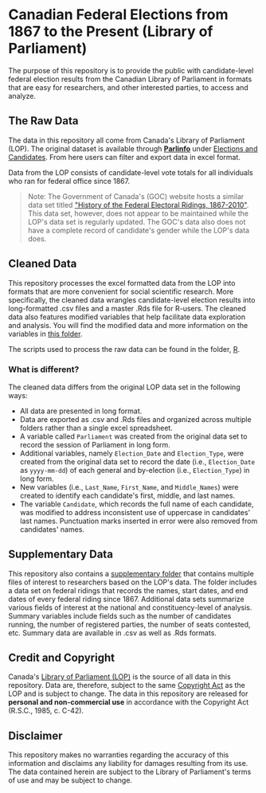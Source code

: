 # Canadian Federal Elections from 1867 to the Present (Library of Parliament)

The purpose of this repository is to provide the public with candidate-level federal election results from the Canadian Library of Parliament in formats that are easy for researchers, and other interested parties, to access and analyze.

## The Raw Data

The data in this repository all come from Canada's Library of Parliament (LOP). The original dataset is available through [**Parlinfo**](https://lop.parl.ca/sites/ParlInfo/default/en_CA/) under [Elections and Candidates](https://lop.parl.ca/sites/ParlInfo/default/en_CA/ElectionsRidings/Elections). From here users can filter and export data in excel format.

Data from the LOP consists of candidate-level vote totals for all individuals who ran for federal office since 1867. 

> Note: The Government of Canada's (GOC) website hosts a similar data set titled ["History of the Federal Electoral Ridings, 1867-2010"](https://open.canada.ca/data/en/dataset/ea8f2c37-90b6-4fee-857e-984d3060184e). This data set, however, does not appear to be maintained while the LOP's data set is regularly updated. The GOC's data also does not have a complete record of candidate's gender while the LOP's data does.

## Cleaned Data

This repository processes the excel formatted data from the LOP into formats that are more convenient for social scientific research. More specifically, the cleaned data wrangles candidate-level election results into long-formatted .csv files and a master .Rds file for R-users. The cleaned data also features modified variables that help facilitate data exploration and analysis. You will find the modified data and more information on the variables in [this folder](https://github.com/Lucas-Czarnecki/Canadian-Federal-Elections/tree/main/data/cleaned).

The scripts used to process the raw data can be found in the folder, [R](https://github.com/Lucas-Czarnecki/Canadian-Federal-Elections/tree/main/R).  

### **What is different?**

The cleaned data differs from the original LOP data set in the following ways:
* All data are presented in long format.
* Data are exported as .csv and .Rds files and organized across multiple folders rather than a single excel spreadsheet.
* A variable called `Parliament` was created from the original data set to record the session of Parliament in long form. 
* Additional variables, namely `Election_Date` and `Election_Type`, were created from the original data set to record the date (i.e., `Election_Date` as `yyyy-mm-dd`) of each general and by-election (i.e., `Election_Type`) in long form.
* New variables (i.e., `Last_Name`, `First_Name`, and `Middle_Names`) were created to identify each candidate's first, middle, and last names.  
* The variable `Candidate`, which records the full name of each candidate, was modified to address inconsistent use of uppercase in candidates' last names. Punctuation marks inserted in error were also removed from candidates' names. 

## Supplementary Data

This repository also contains a [supplementary folder](https://github.com/Lucas-Czarnecki/Canadian-Federal-Elections/tree/main/data/cleaned/supplementary) that contains multiple files of interest to researchers based on the LOP's data. The folder includes a data set on federal ridings that records the names, start dates, and end dates of every federal riding since 1867. Additional data sets summarize various fields of interest at the national and constituency-level of analysis. Summary variables include fields such as the number of candidates running, the number of registered parties, the number of seats contested, etc. Summary data are available in .csv as well as .Rds formats. 


## Credit and Copyright

Canada's [Library of Parliament (LOP)](https://lop.parl.ca/sites/ParlInfo/default/en_CA/ElectionsRidings/Elections) is the source of all data in this repository. Data are, therefore, subject to the same [Copyright Act](https://laws-lois.justice.gc.ca/eng/acts/C-42/index.html) as the LOP and is subject to change. The data in this repository are released for **personal and non-commercial use** in accordance with the Copyright Act (R.S.C., 1985, c. C-42).

## Disclaimer

This repository makes no warranties regarding the accuracy of this information and disclaims any liability for damages resulting from its use. The data contained herein are subject to the Library of Parliament's terms of use and may be subject to change. 

